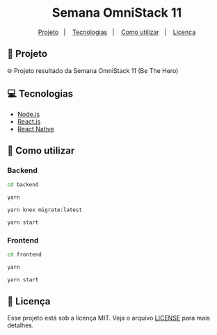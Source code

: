 <h1 align="center">
  Semana OmniStack 11
</h1>

<p align="center">
  <a href="#rocket-projeto">Projeto</a>&nbsp;&nbsp;&nbsp;|&nbsp;&nbsp;&nbsp;
  <a href="#computer-tecnologias">Tecnologias</a>&nbsp;&nbsp;&nbsp;|&nbsp;&nbsp;&nbsp;
  <a href="#thinking-como-utilizar">Como utilizar</a>&nbsp;&nbsp;&nbsp;|&nbsp;&nbsp;&nbsp;
  <a href="#memo-licença">Licença</a>
</p>

## :rocket: Projeto

:globe_with_meridians: Projeto resultado da Semana OmniStack 11 (Be The Hero)

## :computer: Tecnologias

- [Node.js](https://nodejs.org/en/)
- [React.js](https://pt-br.reactjs.org/)
- [React Native](https://facebook.github.io/react-native/)

## :thinking: Como utilizar

### Backend

```sh
cd backend
```

```sh
yarn
```

```sh
yarn knex migrate:latest
```

```sh
yarn start
```

### Frontend

```sh
cd frontend
```

```sh
yarn
```

```sh
yarn start
```

## :memo: Licença

Esse projeto está sob a licença MIT. Veja o arquivo [LICENSE](LICENSE) para mais detalhes.
